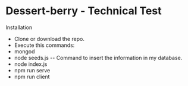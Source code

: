# Dessert-berry - Technical Test


Installation
- Clone or download the repo.
- Execute this commands:
- mongod
- node seeds.js -- Command to insert the information in my database.
- node index.js
- npm run serve
- npm run client
